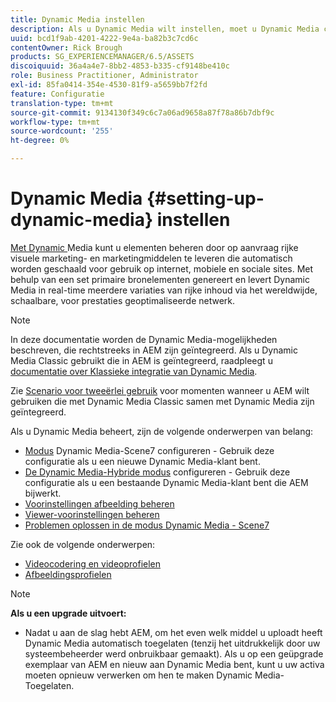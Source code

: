 ```yaml
---
title: Dynamic Media instellen
description: Als u Dynamic Media wilt instellen, moet u Dynamic Media configureren en voorinstellingen voor afbeeldingen en viewers beheren.
uuid: bcd1f9ab-4201-4222-9e4a-ba82b3c7cd6c
contentOwner: Rick Brough
products: SG_EXPERIENCEMANAGER/6.5/ASSETS
discoiquuid: 36a4a4e7-8bb2-4853-b335-cf9148be410c
role: Business Practitioner, Administrator
exl-id: 85fa0414-354e-4530-81f9-a5659bb7f2fd
feature: Configuratie
translation-type: tm+mt
source-git-commit: 9134130f349c6c7a06ad9658a87f78a86b7dbf9c
workflow-type: tm+mt
source-wordcount: '255'
ht-degree: 0%

---
```


# Dynamic Media {#setting-up-dynamic-media} instellen

[Met Dynamic ](https://www.adobe.com/solutions/web-experience-management/dynamic-media.html) Media kunt u elementen beheren door op aanvraag rijke visuele marketing- en marketingmiddelen te leveren die automatisch worden geschaald voor gebruik op internet, mobiele en sociale sites. Met behulp van een set primaire bronelementen genereert en levert Dynamic Media in real-time meerdere variaties van rijke inhoud via het wereldwijde, schaalbare, voor prestaties geoptimaliseerde netwerk.

>[!NOTE]
>
>In deze documentatie worden de Dynamic Media-mogelijkheden beschreven, die rechtstreeks in AEM zijn geïntegreerd. Als u Dynamic Media Classic gebruikt die in AEM is geïntegreerd, raadpleegt u [documentatie over Klassieke integratie van Dynamic Media](/help/sites-administering/scene7.md).
>
>Zie [Scenario voor tweeërlei gebruik](/help/sites-administering/scene7.md#dual-use-scenario) voor momenten wanneer u AEM wilt gebruiken die met Dynamic Media Classic samen met Dynamic Media zijn geïntegreerd.

Als u Dynamic Media beheert, zijn de volgende onderwerpen van belang:

* [Modus](config-dms7.md)  Dynamic Media-Scene7 configureren - Gebruik deze configuratie als u een nieuwe Dynamic Media-klant bent.
* [De Dynamic Media-Hybride modus](config-dynamic.md)  configureren - Gebruik deze configuratie als u een bestaande Dynamic Media-klant bent die AEM bijwerkt.
* [Voorinstellingen afbeelding beheren](managing-image-presets.md)
* [Viewer-voorinstellingen beheren](managing-viewer-presets.md)
* [Problemen oplossen in de modus Dynamic Media - Scene7](troubleshoot-dms7.md)

Zie ook de volgende onderwerpen:

* [Videocodering en videoprofielen](video-profiles.md)
* [Afbeeldingsprofielen](image-profiles.md)

>[!NOTE]
>
>**Als u een upgrade uitvoert:**
>
>* Nadat u aan de slag hebt AEM, om het even welk middel u uploadt heeft Dynamic Media automatisch toegelaten (tenzij het uitdrukkelijk door uw systeembeheerder werd onbruikbaar gemaakt). Als u op een geüpgrade exemplaar van AEM en nieuw aan Dynamic Media bent, kunt u uw activa moeten opnieuw verwerken om hen te maken Dynamic Media-Toegelaten.

